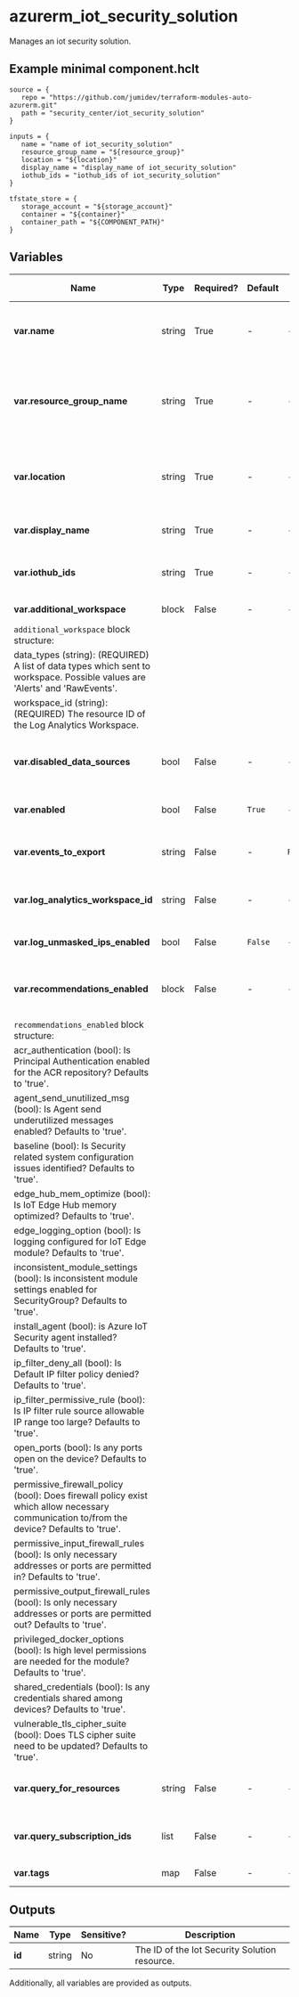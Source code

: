 # azurerm_iot_security_solution

Manages an iot security solution.

## Example minimal component.hclt

```hcl
source = {
   repo = "https://github.com/jumidev/terraform-modules-auto-azurerm.git" 
   path = "security_center/iot_security_solution" 
}

inputs = {
   name = "name of iot_security_solution" 
   resource_group_name = "${resource_group}" 
   location = "${location}" 
   display_name = "display_name of iot_security_solution" 
   iothub_ids = "iothub_ids of iot_security_solution" 
}

tfstate_store = {
   storage_account = "${storage_account}" 
   container = "${container}" 
   container_path = "${COMPONENT_PATH}" 
}

```

## Variables

| Name | Type | Required? |  Default  |  possible values |  Description |
| ---- | ---- | --------- |  ----------- | ----------- | ----------- |
| **var.name** | string | True | -  |  -  |  Specifies the name of the Iot Security Solution. Changing this forces a new resource to be created. | 
| **var.resource_group_name** | string | True | -  |  -  |  Specifies the name of the resource group in which to create the Iot Security Solution. Changing this forces a new resource to be created. | 
| **var.location** | string | True | -  |  -  |  Specifies the supported Azure location where the resource exists. Changing this forces a new resource to be created. | 
| **var.display_name** | string | True | -  |  -  |  Specifies the Display Name for this Iot Security Solution. | 
| **var.iothub_ids** | string | True | -  |  -  |  Specifies the IoT Hub resource IDs to which this Iot Security Solution is applied. | 
| **var.additional_workspace** | block | False | -  |  -  |  A `additional_workspace` block. | 
| `additional_workspace` block structure: || 
|   data_types (string): (REQUIRED) A list of data types which sent to workspace. Possible values are 'Alerts' and 'RawEvents'. ||
|   workspace_id (string): (REQUIRED) The resource ID of the Log Analytics Workspace. ||
| **var.disabled_data_sources** | bool | False | -  |  -  |  A list of disabled data sources for the Iot Security Solution. Possible value is `TwinData`. | 
| **var.enabled** | bool | False | `True`  |  -  |  Is the Iot Security Solution enabled? Defaults to `true`. | 
| **var.events_to_export** | string | False | -  |  `RawEvents`  |  A list of data which is to exported to analytic workspace. Valid values include `RawEvents`. | 
| **var.log_analytics_workspace_id** | string | False | -  |  -  |  Specifies the Log Analytics Workspace ID to which the security data will be sent. | 
| **var.log_unmasked_ips_enabled** | bool | False | `False`  |  -  |  Should IP addressed be unmasked in the log? Defaults to `false`. | 
| **var.recommendations_enabled** | block | False | -  |  -  |  A `recommendations_enabled` block of options to enable or disable as defined below. | 
| `recommendations_enabled` block structure: || 
|   acr_authentication (bool): Is Principal Authentication enabled for the ACR repository? Defaults to 'true'. ||
|   agent_send_unutilized_msg (bool): Is Agent send underutilized messages enabled? Defaults to 'true'. ||
|   baseline (bool): Is Security related system configuration issues identified? Defaults to 'true'. ||
|   edge_hub_mem_optimize (bool): Is IoT Edge Hub memory optimized? Defaults to 'true'. ||
|   edge_logging_option (bool): Is logging configured for IoT Edge module? Defaults to 'true'. ||
|   inconsistent_module_settings (bool): Is inconsistent module settings enabled for SecurityGroup? Defaults to 'true'. ||
|   install_agent (bool): is Azure IoT Security agent installed? Defaults to 'true'. ||
|   ip_filter_deny_all (bool): Is Default IP filter policy denied? Defaults to 'true'. ||
|   ip_filter_permissive_rule (bool): Is IP filter rule source allowable IP range too large? Defaults to 'true'. ||
|   open_ports (bool): Is any ports open on the device? Defaults to 'true'. ||
|   permissive_firewall_policy (bool): Does firewall policy exist which allow necessary communication to/from the device? Defaults to 'true'. ||
|   permissive_input_firewall_rules (bool): Is only necessary addresses or ports are permitted in? Defaults to 'true'. ||
|   permissive_output_firewall_rules (bool): Is only necessary addresses or ports are permitted out? Defaults to 'true'. ||
|   privileged_docker_options (bool): Is high level permissions are needed for the module? Defaults to 'true'. ||
|   shared_credentials (bool): Is any credentials shared among devices? Defaults to 'true'. ||
|   vulnerable_tls_cipher_suite (bool): Does TLS cipher suite need to be updated? Defaults to 'true'. ||
| **var.query_for_resources** | string | False | -  |  -  |  An Azure Resource Graph query used to set the resources monitored. | 
| **var.query_subscription_ids** | list | False | -  |  -  |  A list of subscription Ids on which the user defined resources query should be executed. | 
| **var.tags** | map | False | -  |  -  |  A mapping of tags to assign to the resource. | 



## Outputs

| Name | Type | Sensitive? | Description |
| ---- | ---- | --------- | --------- |
| **id** | string | No  | The ID of the Iot Security Solution resource. | 

Additionally, all variables are provided as outputs.
